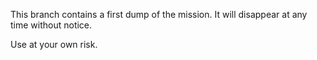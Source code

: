 This branch contains a first dump of the mission. It will disappear at any time without notice. 

Use at your own risk.